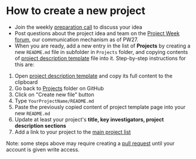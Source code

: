 # How to create a new project


- Join the weekly [preparation call](../PreparatoryMeetings/README.md) to discuss your idea
- Post questions about the project idea and team on the [Project Week forum][forum], our communication mechanism as of PW27.
- When you are ready, add a new entry in the list of **Projects** by creating a new `README.md` file in subfolder in `Projects` folder, and copying contents of [project description template][project-description-template] file into it. Step-by-step instructions for this are:

1. Open [project description template][project-description-template] and copy its full content to the clipboard
1. Go back to [Projects](.) folder on GitHub
1. Click on "Create new file" button
1. Type `YourProjectName/README.md`
1. Paste the previously copied content of project template page into your new `README.md`
1. Update at least your project's __title, key investigators, project description sections__
1. Add a link to your project to the [main project list](../README.md)

Note: some steps above may require creating a [pull request](https://help.github.com/articles/creating-a-pull-request/) until your account is given write access.

[forum]: https://github.com/orgs/NA-MIC/teams/pw27/discussions
[project-description-template]: https://raw.githubusercontent.com/NA-MIC/ProjectWeek/master/PW27_2018_Boston/Projects/Template/README.md

